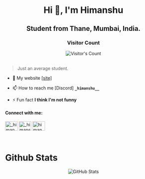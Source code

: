 <h1 align="center">Hi 👋, I'm Himanshu</h1>
<h2 align="center">Student from Thane, Mumbai, India.</h2>


<h3 align="center"> Visitor Count</h3> 
<div align="center" >
  <img src="https://profile-counter.glitch.me/frHimanshu/count.svg" alt="Visitor's Count" />
</div> <br>

> Just an average student.
> 
- 🔭 My website [[site]](xhimanshu.me)

- 📫 How to reach me [Discord] **`_himanshu__`**

- ⚡ Fun fact **I think I'm not funny**

<h4 align="left">Connect with me:</h4>
<p align="left">
<a href="https://twitter.com/_himanxu" target="blank"><img align="center" src="https://raw.githubusercontent.com/rahuldkjain/github-profile-readme-generator/master/src/images/icons/Social/twitter.svg" alt="_himanxu" height="30" width="40" /></a>
<a href="https://instagram.com/_himanshuxo" target="blank"><img align="center" src="https://raw.githubusercontent.com/rahuldkjain/github-profile-readme-generator/master/src/images/icons/Social/instagram.svg" alt="_himanshuxo" height="30" width="40" /></a>
<a href="https://www.leetcode.com/himanxu_" target="blank"><img align="center" src="https://raw.githubusercontent.com/rahuldkjain/github-profile-readme-generator/master/src/images/icons/Social/leet-code.svg" alt="himanxu_" height="30" width="40" /></a>
</p>
<br>


<h1> <align="center"> Github Stats </h1>
<p align="center">
  <img src="https://github-readme-stats.vercel.app/api?username=frHimanshu&theme=dark&hide_border=false&include_all_commits=true&count_private=false" alt="GitHub Stats" />
</p>
